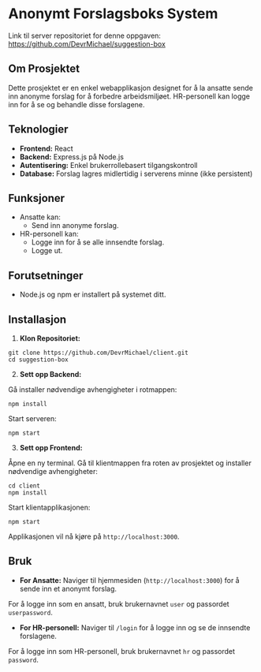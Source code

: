 # Anonymt Forslagsboks System
Link til server repositoriet for denne oppgaven: https://github.com/DevrMichael/suggestion-box

## Om Prosjektet

Dette prosjektet er en enkel webapplikasjon designet for å la ansatte sende inn anonyme forslag for å forbedre arbeidsmiljøet. HR-personell kan logge inn for å se og behandle disse forslagene.

## Teknologier

- **Frontend:** React
- **Backend:** Express.js på Node.js
- **Autentisering:** Enkel brukerrollebasert tilgangskontroll
- **Database:** Forslag lagres midlertidig i serverens minne (ikke persistent)

## Funksjoner

- Ansatte kan:
  - Send inn anonyme forslag.
- HR-personell kan:
  - Logge inn for å se alle innsendte forslag.
  - Logge ut.

## Forutsetninger

- Node.js og npm er installert på systemet ditt.

## Installasjon

1. **Klon Repositoriet:**
```
git clone https://github.com/DevrMichael/client.git
cd suggestion-box
```

2. **Sett opp Backend:**

Gå installer nødvendige avhengigheter i rotmappen:
```
npm install
```

Start serveren:
```
npm start
```

3. **Sett opp Frontend:**

Åpne en ny terminal. Gå til klientmappen fra roten av prosjektet og installer nødvendige avhengigheter:
```
cd client
npm install
```

Start klientapplikasjonen:
```
npm start
```

Applikasjonen vil nå kjøre på `http://localhost:3000`.

## Bruk

- **For Ansatte:** Naviger til hjemmesiden (`http://localhost:3000`) for å sende inn et anonymt forslag.

For å logge inn som en ansatt, bruk brukernavnet `user` og passordet `userpassword`.

- **For HR-personell:** Naviger til `/login` for å logge inn og se de innsendte forslagene.

For å logge inn som HR-personell, bruk brukernavnet `hr` og passordet `password`.

